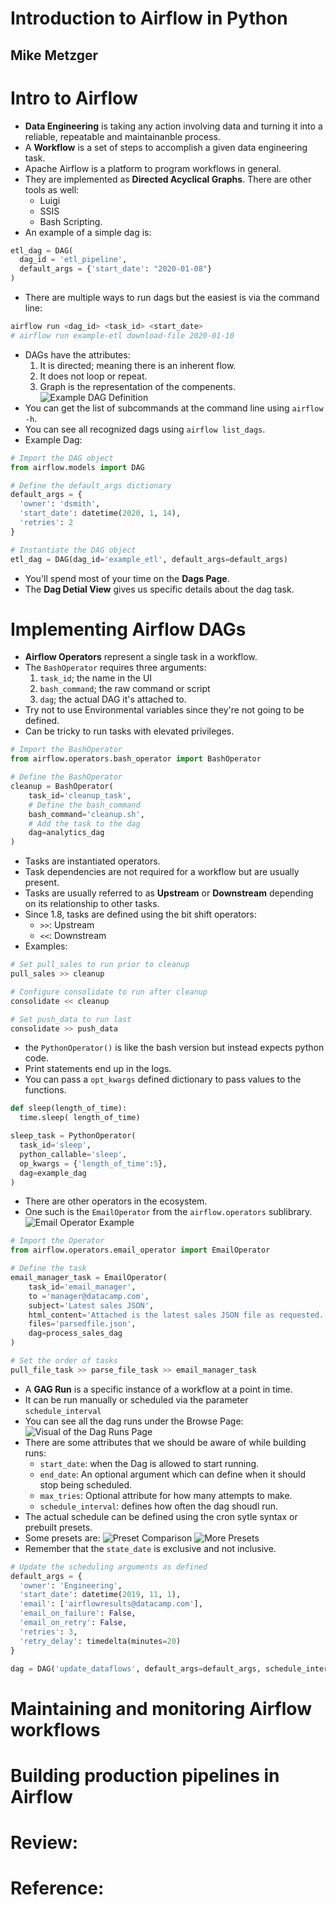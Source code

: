 # Introduction to Airflow in Python
## Mike Metzger

# Intro to Airflow
- **Data Engineering** is taking any action involving data and turning it into a reliable, repeatable and maintainanble process.
- A **Workflow** is a set of steps to accomplish a given data engineering task.
- Apache Airflow is a platform to program workflows in general.
- They are implemented as **Directed Acyclical Graphs**.
There are other tools as well:
  * Luigi
  * SSIS
  * Bash Scripting.
- An example of a simple dag is:
```python
etl_dag = DAG(
  dag_id = 'etl_pipeline',
  default_args = {'start_date': "2020-01-08"}
)
```
- There are multiple ways to run dags but the easiest is via the command line:
```bash
airflow run <dag_id> <task_id> <start_date>
# airflow run example-etl download-file 2020-01-10
```
- DAGs have the attributes:
  1. It is directed; meaning there is an inherent flow.
  2. It does not loop or repeat.
  3. Graph is the representation of the compenents.
![Example DAG Definition](images/example-dag.png)
- You can get the list of subcommands at the command line using `airflow -h`.
- You can see all recognized dags using `airflow list_dags`.
- Example Dag:
```python
# Import the DAG object
from airflow.models import DAG

# Define the default_args dictionary
default_args = {
  'owner': 'dsmith',
  'start_date': datetime(2020, 1, 14),
  'retries': 2
}

# Instantiate the DAG object
etl_dag = DAG(dag_id='example_etl', default_args=default_args)
```
- You'll spend most of your time on the **Dags Page**.
- The **Dag Detial View** gives us specific details about the dag task.


# Implementing Airflow DAGs
- **Airflow Operators** represent a single task in a workflow.
- The `BashOperator` requires three arguments:
  1. `task_id`; the name in the UI
  2. `bash_command`; the raw command or script
  3. `dag`; the actual DAG it's attached to.
- Try not to use Environmental variables since they're not going to be defined.
- Can be tricky to run tasks with elevated privileges.
```python
# Import the BashOperator
from airflow.operators.bash_operator import BashOperator

# Define the BashOperator
cleanup = BashOperator(
    task_id='cleanup_task',
    # Define the bash_command
    bash_command='cleanup.sh',
    # Add the task to the dag
    dag=analytics_dag
)
```
- Tasks are instantiated operators.
- Task dependencies are not required for a workflow but are usually present.
- Tasks are usually referred to as **Upstream** or **Downstream** depending on its relationship to other tasks.
- Since 1.8, tasks are defined using the bit shift operators:
  * `>>`: Upstream
  * `<<`: Downstream
- Examples:
```python
# Set pull_sales to run prior to cleanup
pull_sales >> cleanup

# Configure consolidate to run after cleanup
consolidate << cleanup

# Set push_data to run last
consolidate >> push_data
```
- the `PythonOperator()` is like the bash version but instead expects python code.
- Print statements end up in the logs.
- You can pass a `opt_kwargs` defined dictionary to pass values to the functions.
```python
def sleep(length_of_time):
  time.sleep( length_of_time)

sleep_task = PythonOperator(
  task_id='sleep',
  python_callable='sleep',
  op_kwargs = {'length_of_time':5},
  dag=example_dag
)
```
- There are other operators in the ecosystem.
- One such is the `EmailOperator` from the `airflow.operators` sublibrary.
![Email Operator Example](images/email-operator-example.png)
```python
# Import the Operator
from airflow.operators.email_operator import EmailOperator

# Define the task
email_manager_task = EmailOperator(
    task_id='email_manager',
    to ='manager@datacamp.com',
    subject='Latest sales JSON',
    html_content='Attached is the latest sales JSON file as requested.',
    files='parsedfile.json',
    dag=process_sales_dag
)

# Set the order of tasks
pull_file_task >> parse_file_task >> email_manager_task
```
- A **GAG Run** is a specific instance of a workflow at a point in time.
- It can be run manually or scheduled via the parameter `schedule_interval`
- You can see all the dag runs under the Browse Page:
![Visual of the Dag Runs Page](images/browse-dag-runs.png)
- There are some attributes that we should be aware of while building runs:
  * `start_date`: when the Dag is allowed to start running.
  * `end_date`: An optional argument which can define when it should stop being scheduled.
  * `max_tries`: Optional attribute for how many attempts to make.
  * `schedule_interval`: defines how often the dag shoudl run.
- The actual schedule can be defined using the cron sytle syntax or prebuilt presets.
- Some presets are:
![Preset Comparison](images/airflow-schedule-presets.png)
![More Presets](images/more-airflow-schedule-presets.png)
- Remember that the `state_date` is exclusive and not inclusive.
```python
# Update the scheduling arguments as defined
default_args = {
  'owner': 'Engineering',
  'start_date': datetime(2019, 11, 1),
  'email': ['airflowresults@datacamp.com'],
  'email_on_failure': False,
  'email_on_retry': False,
  'retries': 3,
  'retry_delay': timedelta(minutes=20)
}

dag = DAG('update_dataflows', default_args=default_args, schedule_interval='30 12 * * 3')
```


# Maintaining and monitoring Airflow workflows

# Building production pipelines in Airflow

# Review:

# Reference:
